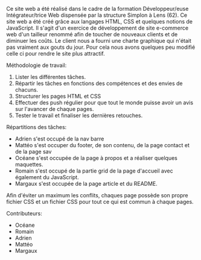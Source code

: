 Ce site web a été réalisé dans le cadre de la formation Développeur/euse Intégrateur/trice Web dispensée par la structure Simplon à Lens (62).
Ce site web a été créé grâce aux langages HTML, CSS et quelques notions de JavaScript.
Il s'agit d'un exercice de développement de site e-commerce web d'un tailleur renommé afin de toucher de nouveaux clients et de diminuer les coûts.
Le client nous a fourni une charte graphique qui n'était pas vraiment aux gouts du jour. Pour cela nous avons quelques peu modifié celle ci pour rendre le site plus attractif.

Méthodologie de travail:

1. Lister les différentes tâches.
2. Répartir les tâches en fonctions des compétences et des envies de chacuns.
3. Structurer les pages HTML et CSS
4. Effectuer des push régulier pour que tout le monde puisse avoir un avis sur l'avancer de chaque pages.
5. Tester le travail et finaliser les dernières retouches.

Répartitions des tâches:

- Adrien s'est occupé de la nav barre
- Mattéo s'est occuper du footer, de son contenu, de la page contact et de la page sav
- Océane s'est occupée de la page à propos et a réaliser quelques maquettes.
- Romain s'est occupé de la partie grid de la page d'accueil avec également du JavaScript.
- Margaux s'est occupée de la page article et du README.

Afin d'éviter un maximum les conflits, chaques page possède son propre fichier CSS et un fichier CSS pour tout ce qui est commun à chaque pages.

Contributeurs:

- Océane
- Romain
- Adrien
- Mattéo
- Margaux
